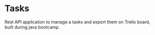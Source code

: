 # Tasks
Rest API application to manage a tasks and export them on Trello board, built during java bootcamp. 

